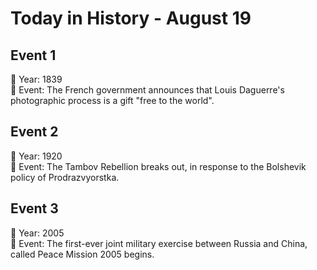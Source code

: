 # Today in History - August 19

## Event 1
📅 Year: 1839  
📝 Event: The French government announces that Louis Daguerre's photographic process is a gift "free to the world".

## Event 2
📅 Year: 1920  
📝 Event: The Tambov Rebellion breaks out, in response to the Bolshevik policy of Prodrazvyorstka.

## Event 3
📅 Year: 2005  
📝 Event: The first-ever joint military exercise between Russia and China, called Peace Mission 2005 begins.

